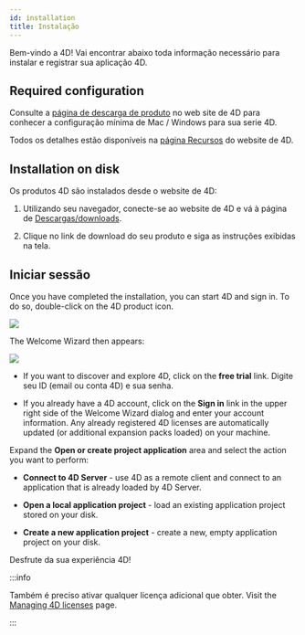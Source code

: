 ```yaml
---
id: installation
title: Instalação
---
```


Bem-vindo a 4D! Vai encontrar abaixo toda informação necessário para instalar e registrar sua aplicação 4D.


## Required configuration

Consulte a [página de descarga de produto](https://us.4d.com/product-download) no web site de 4D para conhecer a configuração mínima de Mac / Windows para sua serie 4D.

Todos os detalhes estão disponíveis na [página Recursos](https://us.4d.com/resources/feature-release) do website de 4D.


## Installation on disk

Os produtos 4D são instalados desde o website de 4D:

1. Utilizando seu navegador, conecte-se ao website de 4D e vá à página de [Descargas/downloads](https://us.4d.com/product-download/Feature-Release).

2. Clique no link de download do seu produto e siga as instruções exibidas na tela.


## Iniciar sessão

Once you have completed the installation, you can start 4D and sign in. To do so, double-click on the 4D product icon.

![](../assets/en/getStart/logo4d.png)

The Welcome Wizard then appears:

![](../assets/en/getStart/welcome2.png)

- If you want to discover and explore 4D, click on the **free trial** link. Digite seu ID (email ou conta 4D) e sua senha.

- If you already have a 4D account, click on the **Sign in** link in the upper right side of the Welcome Wizard dialog and enter your account information. Any already registered 4D licenses are automatically updated (or additional expansion packs loaded) on your machine.

Expand the **Open or create project application** area and select the action you want to perform:

- **Connect to 4D Server** - use 4D as a remote client and connect to an application that is already loaded by 4D Server.

- **Open a local application project** - load an existing application project stored on your disk.

- **Create a new application project** - create a new, empty application project on your disk.

Desfrute da sua experiência 4D!


:::info

Também é preciso ativar qualquer licença adicional que obter. Visit the [Managing 4D licenses](../Admin/licenses.md) page.

:::